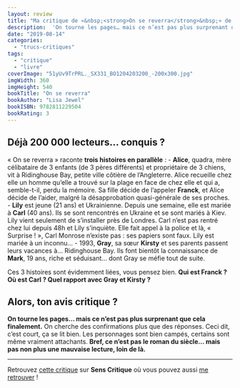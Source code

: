 ```yaml
---
layout: review
title: "Ma critique de «&nbsp;<strong>On se reverra</strong>&nbsp;» de <em>Lisa Jewel</em>"
description:  'On tourne les pages… mais ce n’est pas plus surprenant que cela finalement. On cherche des confirmations plus que des réponses. Ceci dit, c’est court, ça se lit bien. Les personnages sont bien campés, certains sont même vraiment attachants. Bref, ce n’est pas le roman du siècle… mais pas non plus une mauvaise lecture, loin de là.'
date: "2019-08-14"
categories: 
  - "trucs-critiques"
tags: 
  - "critique"
  - "livre"
coverImage: "51yUv9TrPRL._SX331_BO1204203200_-200x300.jpg"
imgWidth: 360
imgHeight: 540
bookTitle: "On se reverra"
bookAuthor: "Lisa Jewel"
bookISBN: 9782811229504  
bookRating: 3
---
```


## Déjà 200 000 lecteurs… conquis ?

« On se reverra » raconte **trois histoires en parallèle** : - **Alice**, quadra, mère célibataire de 3 enfants (de 3 pères différents) et propriétaire de 3 chiens, vit à Ridinghouse Bay, petite ville côtière de l’Angleterre. Alice recueille chez elle un homme qu’elle a trouvé sur la plage en face de chez elle et qui a, semble-t-il, perdu la mémoire. Sa fille décide de l’appeler **Franck**, et Alice décide de l’aider, malgré la désapprobation quasi-générale de ses proches. - **Lily** est jeune (21 ans) et Ukrainienne. Depuis une semaine, elle est mariée à **Carl** (40 ans). Ils se sont rencontrés en Ukraine et se sont mariés à Kiev. Lily vient seulement de s’installer près de Londres. Carl n’est pas rentré chez lui depuis 48h et Lily s’inquiète. Elle fait appel à la police et là, « Surprise ! », Carl Monrose n’existe pas : ses papiers sont faux. Lily est mariée à un inconnu… - 1993, **Gray**, sa sœur **Kirsty** et ses parents passent leurs vacances à… Ridinghouse Bay. Ils font bientôt la connaissance de **Mark**, 19 ans, riche et séduisant… dont Gray se méfie tout de suite.

Ces 3 histoires sont évidemment liées, vous pensez bien. **Qui est Franck ? Où est Carl ? Quel rapport avec Gray et Kirsty ?**

## Alors, ton avis critique ?

**On tourne les pages… mais ce n’est pas plus surprenant que cela finalement.** On cherche des confirmations plus que des réponses. Ceci dit, c’est court, ça se lit bien. Les personnages sont bien campés, certains sont même vraiment attachants. **Bref, ce n’est pas le roman du siècle… mais pas non plus une mauvaise lecture, loin de là.**

* * *

Retrouvez [cette critique]( https://www.senscritique.com/livre/On_se_reverra/critique/200310144) sur **Sens Critique** où vous pouvez aussi [me retrouver](http://www.senscritique.com/Arnaud_Malon) !
